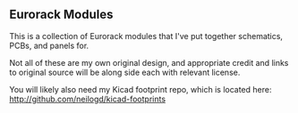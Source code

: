 Eurorack Modules
----------------

This is a collection of Eurorack modules that I've put together schematics, PCBs, and panels for.

Not all of these are my own original design, and appropriate credit and links to original source will be along side each with relevant license.

You will likely also need my Kicad footprint repo, which is located here: http://github.com/neilogd/kicad-footprints

